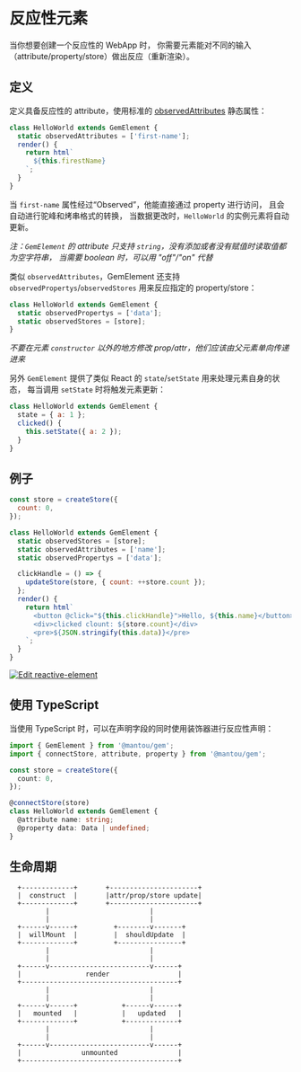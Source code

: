 # 反应性元素

当你想要创建一个反应性的 WebApp 时，
你需要元素能对不同的输入（attribute/property/store）做出反应（重新渲染）。

## 定义

定义具备反应性的 attribute，使用标准的 [observedAttributes](https://developer.mozilla.org/en-US/docs/Web/Web_Components/Using_custom_elements#Using_the_lifecycle_callbacks) 静态属性：

```js
class HelloWorld extends GemElement {
  static observedAttributes = ['first-name'];
  render() {
    return html`
      ${this.firestName}
    `;
  }
}
```

当 `first-name` 属性经过“Observed”，他能直接通过 property 进行访问，
且会自动进行驼峰和烤串格式的转换，
当数据更改时，`HelloWorld` 的实例元素将自动更新。

_注：`GemElement` 的 attribute 只支持 `string`，没有添加或者没有赋值时读取值都为空字符串，_
_当需要 boolean 时，可以用 "off"/"on" 代替_

类似 `observedAttributes`，GemElement 还支持 `observedPropertys`/`observedStores` 用来反应指定的 property/store：

```js
class HelloWorld extends GemElement {
  static observedPropertys = ['data'];
  static observedStores = [store];
}
```

_不要在元素 `constructor` 以外的地方修改 prop/attr，他们应该由父元素单向传递进来_

另外 `GemElement` 提供了类似 React 的 `state`/`setState` 用来处理元素自身的状态，
每当调用 `setState` 时将触发元素更新：

```js
class HelloWorld extends GemElement {
  state = { a: 1 };
  clicked() {
    this.setState({ a: 2 });
  }
}
```

## 例子

```js
const store = createStore({
  count: 0,
});

class HelloWorld extends GemElement {
  static observedStores = [store];
  static observedAttributes = ['name'];
  static observedPropertys = ['data'];

  clickHandle = () => {
    updateStore(store, { count: ++store.count });
  };
  render() {
    return html`
      <button @click="${this.clickHandle}">Hello, ${this.name}</button>
      <div>clicked clount: ${store.count}</div>
      <pre>${JSON.stringify(this.data)}</pre>
    `;
  }
}
```

[![Edit reactive-element](https://codesandbox.io/static/img/play-codesandbox.svg)](https://codesandbox.io/s/reactive-element-chu75?fontsize=14&hidenavigation=1&theme=dark)

## 使用 TypeScript

当使用 TypeScript 时，可以在声明字段的同时使用装饰器进行反应性声明：

```ts
import { GemElement } from '@mantou/gem';
import { connectStore, attribute, property } from '@mantou/gem';

const store = createStore({
  count: 0,
});

@connectStore(store)
class HelloWorld extends GemElement {
  @attribute name: string;
  @property data: Data | undefined;
}
```

## 生命周期

```
  +-------------+       +----------------------+
  |  construct  |       |attr/prop/store update|
  +-------------+       +----------------------+
         |                         |
         |                         |
  +------v------+         +--------v-------+
  |  willMount  |         |  shouldUpdate  |
  +-------------+         +----------------+
         |                         |
         |                         |
  +------v-------------------------v------+
  |                render                 |
  +---------------------------------------+
         |                         |
         |                         |
  +------v------+           +------v------+
  |   mounted   |           |   updated   |
  +-------------+           +-------------+
         |                         |
         |                         |
  +------v-------------------------v------+
  |               unmounted               |
  +---------------------------------------+
```

